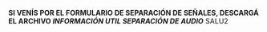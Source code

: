 **SI VENÍS POR EL FORMULARIO DE SEPARACIÓN DE SEÑALES, DESCARGÁ EL ARCHIVO _INFORMACIÓN UTIL SEPARACIÓN DE AUDIO_**
SALU2
